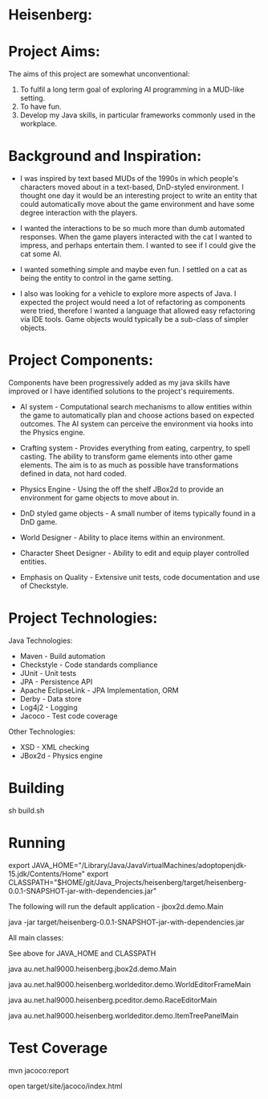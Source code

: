 
Heisenberg:
===================

Project Aims:
===================
The aims of this project are somewhat unconventional:

1) To fulfil a long term goal of exploring AI programming in a MUD-like setting.
2) To have fun.
3) Develop my Java skills, in particular frameworks commonly used in the workplace.


Background and Inspiration:
============================

* I was inspired by text based MUDs of the 1990s in which
people's characters moved about in a text-based, DnD-styled
environment.  I thought one day it would be an interesting project
to write an entity that could automatically move about the game
environment and have some degree interaction with the players.

* I wanted the interactions to be so much more than dumb
automated responses. When the game players interacted with
the cat I wanted to impress, and perhaps entertain them.
I wanted to see if I could give the cat some AI.

* I wanted something simple and maybe even fun. I settled on a cat
as being the entity to control in the game setting.

* I also was looking for a vehicle to explore more aspects of Java.
I expected the project would need a lot of refactoring as components
were tried, therefore I wanted a language that allowed easy refactoring
via IDE tools.  Game objects would typically be a sub-class of simpler objects.

Project Components:
===================
Components have been progressively added as my java skills have improved
or I have identified solutions to the project's requirements.

* AI system - Computational search mechanisms to allow entities within the
  game to automatically plan and choose actions based on expected outcomes.
  The AI system can perceive the environment via hooks into the Physics engine.

* Crafting system - Provides everything from eating, carpentry, to spell
  casting.  The ability to transform game elements into other game elements.
  The aim is to as much as possible have transformations defined in data,
  not hard coded.

* Physics Engine - Using the off the shelf JBox2d to provide an environment
  for game objects to move about in.

* DnD styled game objects - A small number of items typically found in a DnD
  game.

* World Designer - Ability to place items within an environment.

* Character Sheet Designer - Ability to edit and equip player controlled entities.

* Emphasis on Quality - Extensive unit tests, code documentation and use of Checkstyle.

Project Technologies:
======================

Java Technologies:
* Maven - Build automation
* Checkstyle - Code standards compliance
* JUnit - Unit tests
* JPA - Persistence API
* Apache EclipseLink - JPA Implementation, ORM
* Derby - Data store
* Log4j2 - Logging
* Jacoco - Test code coverage

Other Technologies:
* XSD - XML checking
* JBox2d - Physics engine


Building
=========
sh build.sh

Running
========
export JAVA_HOME="/Library/Java/JavaVirtualMachines/adoptopenjdk-15.jdk/Contents/Home"
export CLASSPATH="$HOME/git/Java_Projects/heisenberg/target/heisenberg-0.0.1-SNAPSHOT-jar-with-dependencies.jar"

The following will run the default application - jbox2d.demo.Main

java -jar target/heisenberg-0.0.1-SNAPSHOT-jar-with-dependencies.jar


All main classes:

See above for JAVA_HOME and CLASSPATH

java au.net.hal9000.heisenberg.jbox2d.demo.Main

java au.net.hal9000.heisenberg.worldeditor.demo.WorldEditorFrameMain

java au.net.hal9000.heisenberg.pceditor.demo.RaceEditorMain

java au.net.hal9000.heisenberg.worldeditor.demo.ItemTreePanelMain

Test Coverage
==============
mvn jacoco:report

open target/site/jacoco/index.html
